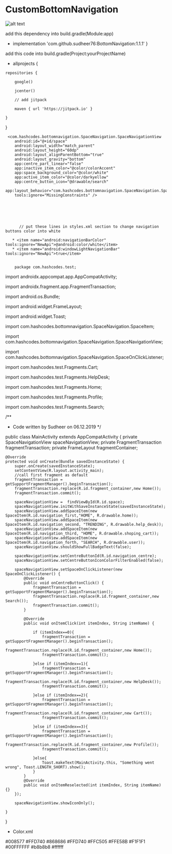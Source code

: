 # CustomBottomNavigation
![alt text](https://github.com/sudheer76/CustomBottomNavigation/blob/master/screenshot.jpg)


add this dependency into build.gradle(Module:app)



    
  *  implementation 'com.github.sudheer76:BottomNavigation:1.1.1'
}

add this code into build.gradle(Project:yourProjectName)
     
   *  allprojects {
     
    repositories {
    
        google()
        
        jcenter()
        
        // add jitpack
        
        maven { url 'https://jitpack.io' }
      
    }
}
    
    
    
     <com.hashcodes.bottomnavigation.SpaceNavigation.SpaceNavigationView
        android:id="@+id/space"
        android:layout_width="match_parent"
        android:layout_height="60dp"
        android:layout_alignParentBottom="true"
        android:layout_gravity="bottom"
        app:centre_part_linear="false"
        app:inactive_item_color="@color/colorAccent"
        app:space_background_color="@color/white"
        app:active_item_color="@color/darkyellow"
        app:centre_button_icon="@drawable/search"
        app:layout_behavior="com.hashcodes.bottomnavigation.SpaceNavigation.SpaceNavigationViewBehavior"
        tools:ignore="MissingConstraints" />
        
        
        
        
    

          // put these lines in styles.xml section to change navigation buttons color into white   
          
       * <item name="android:navigationBarColor" tools:ignore="NewApi">@android:color/white</item>
       * <item name="android:windowLightNavigationBar" tools:ignore="NewApi">true</item>
        
        
        package com.hashcodes.test;

import androidx.appcompat.app.AppCompatActivity;

import androidx.fragment.app.FragmentTransaction;

import android.os.Bundle;

import android.widget.FrameLayout;

import android.widget.Toast;

import com.hashcodes.bottomnavigation.SpaceNavigation.SpaceItem;

import com.hashcodes.bottomnavigation.SpaceNavigation.SpaceNavigationView;

import com.hashcodes.bottomnavigation.SpaceNavigation.SpaceOnClickListener;

import com.hashcodes.test.Fragments.Cart;

import com.hashcodes.test.Fragments.HelpDesk;

import com.hashcodes.test.Fragments.Home;

import com.hashcodes.test.Fragments.Profile;

import com.hashcodes.test.Fragments.Search;


/**
 * Code written by Sudheer on 06.12.2019
 */


public class MainActivity extends AppCompatActivity {
    private SpaceNavigationView spaceNavigationView;
    private FragmentTransaction fragmentTransaction;
    private FrameLayout fragmentContainer;

    @Override
    protected void onCreate(Bundle savedInstanceState) {
        super.onCreate(savedInstanceState);
        setContentView(R.layout.activity_main);
        //call first fragment as default
        fragmentTransaction = getSupportFragmentManager().beginTransaction();
        fragmentTransaction.replace(R.id.fragment_container,new Home());
        fragmentTransaction.commit();

        spaceNavigationView =  findViewById(R.id.space);
        spaceNavigationView.initWithSaveInstanceState(savedInstanceState);
        spaceNavigationView.addSpaceItem(new SpaceItem(R.id.navigation_first,"HOME", R.drawable.home));
        spaceNavigationView.addSpaceItem(new SpaceItem(R.id.navigation_second, "TRENDING", R.drawable.help_desk));
        spaceNavigationView.addSpaceItem(new SpaceItem(R.id.navigation_third, "HOME", R.drawable.shoping_cart));
        spaceNavigationView.addSpaceItem(new SpaceItem(R.id.navigation_forth, "SEARCH", R.drawable.user));
        spaceNavigationView.shouldShowFullBadgeText(false);

        spaceNavigationView.setCentreButtonId(R.id.navigation_centre);
        spaceNavigationView.setCentreButtonIconColorFilterEnabled(false);

        spaceNavigationView.setSpaceOnClickListener(new SpaceOnClickListener() {
            @Override
            public void onCentreButtonClick() {
                fragmentTransaction = getSupportFragmentManager().beginTransaction();
                fragmentTransaction.replace(R.id.fragment_container,new Search());
                fragmentTransaction.commit();
            }

            @Override
            public void onItemClick(int itemIndex, String itemName) {

                if (itemIndex==0){
                    fragmentTransaction = getSupportFragmentManager().beginTransaction();
                    fragmentTransaction.replace(R.id.fragment_container,new Home());
                    fragmentTransaction.commit();

                }else if (itemIndex==1){
                    fragmentTransaction = getSupportFragmentManager().beginTransaction();
                    fragmentTransaction.replace(R.id.fragment_container,new HelpDesk());
                    fragmentTransaction.commit();

                }else if (itemIndex==2){
                    fragmentTransaction = getSupportFragmentManager().beginTransaction();
                    fragmentTransaction.replace(R.id.fragment_container,new Cart());
                    fragmentTransaction.commit();

                }else if (itemIndex==3){
                    fragmentTransaction = getSupportFragmentManager().beginTransaction();
                    fragmentTransaction.replace(R.id.fragment_container,new Profile());
                    fragmentTransaction.commit();

                }else{
                    Toast.makeText(MainActivity.this, "Something went wrong", Toast.LENGTH_SHORT).show();
                }
            }
            @Override
            public void onItemReselected(int itemIndex, String itemName) {}
        });

        spaceNavigationView.showIconOnly();

    }

}





*  Color.xml


 <color name="colorPrimary">#008577</color>
    <color name="colorPrimaryDark">#FFD740</color>
    <color name="colorAccent">#868686</color>
    <color name="yellow">#FFD740</color>
    <color name="darkyellow">#FFC505</color>
    <color name="lightyellow">#FFE58B</color>
    <color name="LightGray">#F1F1F1</color>
    <color name="transprent">#00FFFFFF</color>
    <color name="Grey">#b8b8b8</color>
    <color name="white">#ffffff</color>
